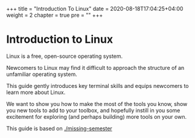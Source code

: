 +++
title = "Introduction To Linux"
date = 2020-08-18T17:04:25+04:00
weight = 2
chapter = true
pre = "<b></b>"
+++

<!-- ### Chapter X -->

# Introduction to Linux

Linux is a free, open-source operating system.

Newcomers to Linux may find it difficult to approach the structure of an unfamiliar operating system.

This guide gently introduces key terminal skills and equips newcomers to learn more about Linux.

We want to show you how to make the most of the tools you know, show you new tools to add to your toolbox, and hopefully instill in you some excitement for exploring (and perhaps building) more tools on your own.

This guide is based on [./missing-semester](https://missing.csail.mit.edu/ "The Missing Semester of Your CS Education")
